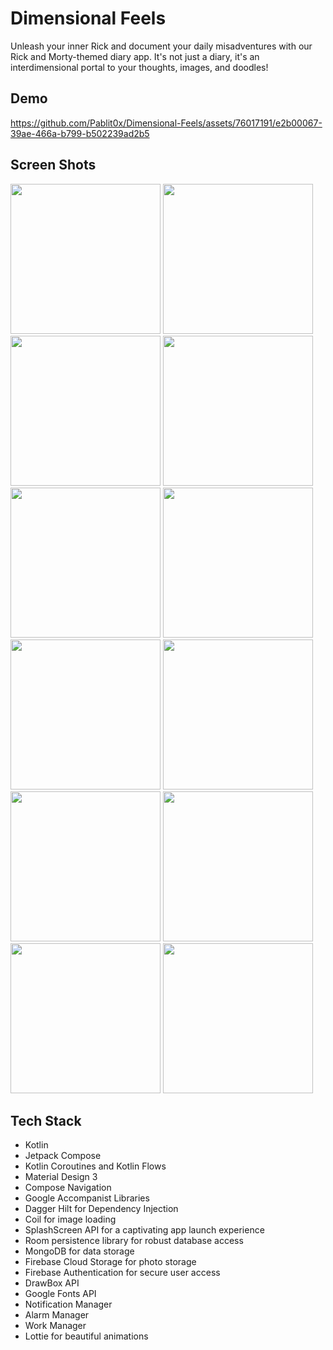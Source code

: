 # Dimensional Feels

Unleash your inner Rick and document your daily misadventures with our Rick and Morty-themed diary app. It's not just a diary, it's an interdimensional portal to your thoughts, images, and doodles!


## Demo
https://github.com/Pablit0x/Dimensional-Feels/assets/76017191/e2b00067-39ae-466a-b799-b502239ad2b5

## Screen Shots
<img src="https://github.com/Pablit0x/Dimensional-Feels/assets/76017191/3b3f04fc-9374-4ba3-8b16-ee3409b30536" width="240">
<img src="https://github.com/Pablit0x/Dimensional-Feels/assets/76017191/ea76c94a-c56b-4bcb-be98-18dc334d1678" width="240">
<img src="https://github.com/Pablit0x/Dimensional-Feels/assets/76017191/1ed71ad3-23e9-42c1-9add-bae3f9690826" width="240">

<img src="https://github.com/Pablit0x/Dimensional-Feels/assets/76017191/85c2764c-12e3-4153-8ca1-9b63966ecbbb" width="240">
<img src="https://github.com/Pablit0x/Dimensional-Feels/assets/76017191/9e49740d-b4fb-4a58-955d-feb2a99c2d58" width="240">
<img src="https://github.com/Pablit0x/Dimensional-Feels/assets/76017191/986c93b2-c58f-45d7-a5b2-0560f5a822bd" width="240">

<img src="https://github.com/Pablit0x/Dimensional-Feels/assets/76017191/2bd7eefd-a214-459b-933e-d39228f16609" width="240">
<img src="https://github.com/Pablit0x/Dimensional-Feels/assets/76017191/79dcc71f-4285-4101-8866-e0cbebecf97a" width="240">
<img src="https://github.com/Pablit0x/Dimensional-Feels/assets/76017191/4ee8c5d3-60cb-491c-a591-65eab15928ad" width="240">


<img src="https://github.com/Pablit0x/Dimensional-Feels/assets/76017191/95d5e1ac-74c9-478c-ab6b-39be7abccca5" width="240">
<img src="https://github.com/Pablit0x/Dimensional-Feels/assets/76017191/61d32eb0-dfbc-45f9-b380-8c5c9b3e59b1" width="240">
<img src="https://github.com/Pablit0x/Dimensional-Feels/assets/76017191/a3c3be37-e3c5-4546-9011-818a722e8f6f" width="240">


## Tech Stack

- Kotlin
- Jetpack Compose
- Kotlin Coroutines and Kotlin Flows
- Material Design 3
- Compose Navigation
- Google Accompanist Libraries
- Dagger Hilt for Dependency Injection
- Coil for image loading
- SplashScreen API for a captivating app launch experience
- Room persistence library for robust database access
- MongoDB for data storage
- Firebase Cloud Storage for photo storage
- Firebase Authentication for secure user access
- DrawBox API
- Google Fonts API
- Notification Manager
- Alarm Manager
- Work Manager
- Lottie for beautiful animations
